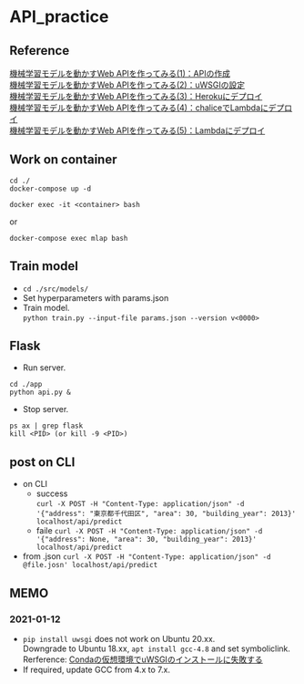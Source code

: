 # API_practice

## Reference
[機械学習モデルを動かすWeb APIを作ってみる(1)：APIの作成](https://nigimitama.hatenablog.jp/entry/2020/02/10/050000)  
[機械学習モデルを動かすWeb APIを作ってみる(2)：uWSGIの設定](https://nigimitama.hatenablog.jp/entry/2020/02/12/214018)  
[機械学習モデルを動かすWeb APIを作ってみる(3)：Herokuにデプロイ](https://nigimitama.hatenablog.jp/entry/2020/02/17/000000)  
[機械学習モデルを動かすWeb APIを作ってみる(4)：chaliceでLambdaにデプロイ](https://nigimitama.hatenablog.jp/entry/2020/02/25/000000)  
[機械学習モデルを動かすWeb APIを作ってみる(5)：Lambdaにデプロイ](https://nigimitama.hatenablog.jp/entry/2020/03/09/000000)  

## Work on container
```
cd ./
docker-compose up -d
```
```
docker exec -it <container> bash
```
or
```
docker-compose exec mlap bash
```

## Train model
- ```cd ./src/models/```
- Set hyperparameters with params.json  
- Train model.  
```python train.py --input-file params.json --version v<0000>```  

## Flask
- Run server.   
```
cd ./app
python api.py &
```
- Stop server.
```
ps ax | grep flask
kill <PID> (or kill -9 <PID>)
``` 

## post on CLI
- on CLI  
  - success  
  ```curl -X POST -H "Content-Type: application/json" -d '{"address": "東京都千代田区", "area": 30, "building_year": 2013}' localhost/api/predict```
  - faile
  ```curl -X POST -H "Content-Type: application/json" -d '{"address": None, "area": 30, "building_year": 2013}' localhost/api/predict```
- from .json
```curl -X POST -H "Content-Type: application/json" -d @file.josn' localhost/api/predict```

## MEMO
### 2021-01-12
- ```pip install uwsgi``` does not work on Ubuntu 20.xx.  
  Downgrade to Ubuntu 18.xx, ```apt install gcc-4.8``` and set symboliclink.  
  Rerference: [Condaの仮想環境でuWSGIのインストールに失敗する](https://katsuwosashimi.com/archives/300/python-conda-install-uwsgi-failed/)
- If required, update GCC from 4.x to 7.x.